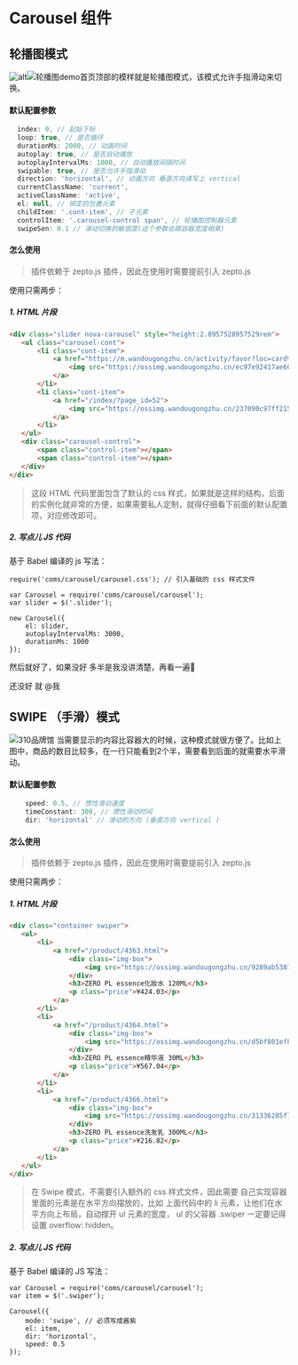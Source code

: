 # Carousel 组件

## 轮播图模式
![alt](http://)![轮播图demo](https://s3.wandougongzhu.cn/s/51/home_609994.png)首页顶部的模样就是轮播图模式，该模式允许手指滑动来切换。

#### 默认配置参数
```javascript
  index: 0, // 起始下标
  loop: true, // 是否循环
  durationMs: 2000, // 动画时间
  autoplay: true, // 是否自动播放
  autoplayIntervalMs: 1000, // 自动播放间隔时间
  swipable: true, // 是否允许手指滑动
  direction: 'horizontal', // 动画方向 垂直方向请写上 vertical
  currentClassName: 'current',
  activeClassName: 'active',
  el: null, // 绑定的包裹元素
  childItem: '.cont-item', // 子元素
  controlItem: '.carousel-control span', // 轮播图控制器元素
  swipeSen: 0.1 // 滑动切换的敏感度(这个参数会跟容器宽度相乘)
 ```
 
 #### 怎么使用
 >插件依赖于 zepto.js 插件，因此在使用时需要提前引入 zepto.js

使用只需两步：

 #####  1. HTML 片段
 
 ```HTML
 <div class="slider nova-carousel" style="height:2.8957528957529rem">
    <ul class="carousel-cont">
        <li class="cont-item">
            <a href="https://m.wandougongzhu.cn/activity/favor?loc=card%3A1%3A875%3A0%3Aa2179">
                <img src="https://ossimg.wandougongzhu.cn/ec97e92417ae60cf262c962b855c1ced.jpg@750w_290h_1l.jpg">
            </a>
        </li>
        <li class="cont-item">
            <a href="/index/?page_id=52">
                <img src="https://ossimg.wandougongzhu.cn/237090c97ff2153b435b3e60cb19f71b.png@750w_290h_1l.jpg">
            </a>
        </li>
    </ul>
    <div class="carousel-control">
        <span class="control-item"></span>
        <span class="control-item"></span>
    </div>
</div>
 ```
> 这段 HTML 代码里面包含了默认的 css 样式，如果就是这样的结构，后面的实例化就非常的方便，如果需要私人定制，就得仔细看下前面的默认配置项，对应修改即可。
 
##### 2. 写点儿 JS 代码

基于 Babel 编译的 js 写法：

```babel
require('coms/carousel/carousel.css'); // 引入基础的 css 样式文件

var Carousel = require('coms/carousel/carousel');
var slider = $('.slider');

new Carousel({
    el: slider,
    autoplayIntervalMs: 3000,
    durationMs: 1000
});
```
然后就好了，如果没好 多半是我没讲清楚，再看一遍🔫

还没好 就 @我 

## SWIPE （手滑）模式
![310品牌馆](https://s1.wandougongzhu.cn/s/67/swip_ba1d0f.png)
当需要显示的内容比容器大的时候，这种模式就很方便了。比如上图中，商品的数目比较多，在一行只能看到2个半，需要看到后面的就需要水平滑动。

#### 默认配置参数

```javascript
    speed: 0.5, // 惯性滑动速度
    timeConstant: 300, // 惯性滑动时间
    dir: 'horizontal' // 滑动的方向 (垂直方向 vertical )
```
 #### 怎么使用
 >插件依赖于 zepto.js 插件，因此在使用时需要提前引入 zepto.js

使用只需两步：

 #####  1. HTML 片段
 
 ```HTML
 <div class="container swiper">
    <ul>
        <li>
            <a href="/product/4363.html">
                <div class="img-box">
                    <img src="https://ossimg.wandougongzhu.cn/9289ab53877eaeb87227e544906296db.png@500w_4000h_1l.jpg">
                </div>
                <h3>ZERO PL essence化妝水 120ML</h3>
                <p class="price">¥424.03</p>
            </a>
        </li>
        <li>
            <a href="/product/4364.html">
                <div class="img-box">
                    <img src="https://ossimg.wandougongzhu.cn/d5bf801ef88cfaceccddf6e88807a3c8.png@500w_4000h_1l.jpg">
                </div>
                <h3>ZERO PL essence精华液 30ML</h3>
                <p class="price">¥567.04</p>
            </a>
        </li>
        <li>
            <a href="/product/4366.html">
                <div class="img-box">
                    <img src="https://ossimg.wandougongzhu.cn/31336285f790730e57cc63f75be940f7.png@500w_4000h_1l.jpg">
                </div>
                <h3>ZERO PL essence洗发乳 300ML</h3>
                <p class="price">¥216.82</p>
            </a>
        </li>
    </ul>
</div>
 ```
> 在 Swipe 模式，不需要引入额外的 css 样式文件，因此需要 自己实现容器里面的元素是在水平方向摆放的，比如 上面代码中的 li 元素，让他们在水平方向上布局，自动撑开 ul 元素的宽度， ul 的父容器 .swiper 一定要记得设置 overflow: hidden。
 
##### 2. 写点儿 JS 代码

基于 Babel 编译的 JS 写法：


```babel
var Carousel = require('coms/carousel/carousel');
var item = $('.swiper');

Carousel({
    mode: 'swipe', // 必须写成酱紫
    el: item,
    dir: 'horizontal',
    speed: 0.5
});
 ```